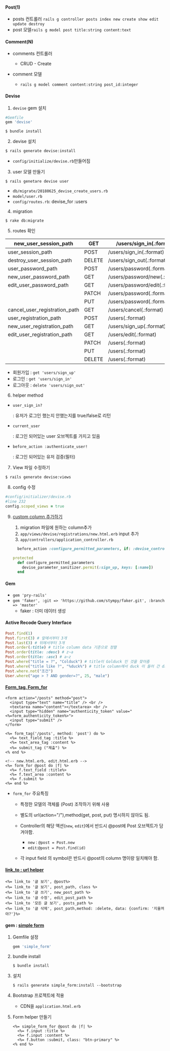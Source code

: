 #### Post(1)

* posts 컨트롤러 `rails g controller posts index new create show edit update destroy` 
* post 모델`rails g model post title:string content:text `

#### Comment(N)

* comments 컨트롤러 

  * CRUD - Create

* comment 모델 

  * `rails g model comment content:string post_id:integer`

    

#### Devise

1. `devise` gem 설치

```ruby
#Gemfile
gem 'devise'
```

```console
$ bundle install
```

2. devise 설치

```console
$ rails generate devise:install
```

   - `config/initialize/devise.rb`만들어짐

3. user 모델 만들기

```console
$ rails genetare devise user
```

- `db/migrate/20180625_devise_create_users.rb`
- `model/user.rb`
- `config/routes.rb`: devise_for :users

4. migration

```console
$ rake db:migrate
```

5. routes 확인

| new_user_session_path         | GET    | /users/sign_in(.:format)       | devise/sessions#new          |
| ----------------------------- | ------ | ------------------------------ | ---------------------------- |
| user_session_path             | POST   | /users/sign_in(.:format)       | devise/sessions#create       |
| destroy_user_session_path     | DELETE | /users/sign_out(.:format)      | devise/sessions#destroy      |
| user_password_path            | POST   | /users/password(.:format)      | devise/passwords#create      |
| new_user_password_path        | GET    | /users/password/new(.:format)  | devise/passwords#new         |
| edit_user_password_path       | GET    | /users/password/edit(.:format) | devise/passwords#edit        |
|                               | PATCH  | /users/password(.:format)      | devise/passwords#update      |
|                               | PUT    | /users/password(.:format)      | devise/passwords#update      |
| cancel_user_registration_path | GET    | /users/cancel(.:format)        | devise/registrations#cancel  |
| user_registration_path        | POST   | /users(.:format)               | devise/registrations#create  |
| new_user_registration_path    | GET    | /users/sign_up(.:format)       | devise/registrations#new     |
| edit_user_registration_path   | GET    | /users/edit(.:format)          | devise/registrations#edit    |
|                               | PATCH  | /users(.:format)               | devise/registrations#update  |
|                               | PUT    | /users(.:format)               | devise/registrations#update  |
|                               | DELETE | /users(.:format)               | devise/registrations#destroy |

- 회원가입 : `get 'users/sign_up'`
- 로그인 : `get 'users/sign_in'`
- 로그아웃 : `delete 'users/sign_out'`

6. helper method

- `user_sign_in?`

  : 유저가 로그인 했는지 안했는지를 true/false로 리턴

- `current_user`

  : 로그인 되어있는 user 오브젝트를 가지고 있음

- `before_action :authenticate_user!`

  : 로그인 되어있는 유저 검증(필터)

7. View 파일 수정하기

```console
$ rails generate devise:views
```
8. config 수정
```ruby
#config/initializer/devise.rb
#line 232
config.scoped_views = true
```


9. [custom column 추가하기](https://github.com/plataformatec/devise#strong-parameters)

   1.  migration 파일에 원하는 column추가
   2. `app/views/devise/registrations/new.html.erb`  input 추가
   3. `app/controllers/application_controller.rb` 

   ```ruby
     before_action :configure_permitted_parameters, if: :devise_controller?
   
   protected
     def configure_permitted_parameters
       devise_parameter_sanitizer.permit(:sign_up, keys: [:name])
     end
   ```

   

#### Gem

- `gem 'pry-rails'`
- `gem 'faker', :git => 'https://github.com/stympy/faker.git', :branch => 'master'`  
  - faker : 더미 데이터 생성



#### Active Recode Query Interface

```ruby
Post.find(1)
Post.first(3) # 앞에서부터 3개
Post.last(3) # 뒤에서부터 3개
Post.order(:title) # title column data 기준으로 정렬
Post.order(title: :desc) # z~a
Post.order(title: :asc) # a~z
Post.where("title = ?", "Colduck") # title이 Golduck 인 것을 찾아줌
Post.where("title like ?", "%duck%") # title column에서 duck 이 들어 간 data를 찾아줌
Post.where.not("조건")
User.where("age > ? AND gender=?", 25, "male")
```



#### [Form_tag, Form_for](https://guides.rorlab.org/form_helpers.html)

```erb
<form action="/posts" method="post">
  <input type="text" name="title" /> <br />
  <textarea name="content"></textarea> <br />
  <input type="hidden" name="authenticity_token" value="<%=form_authenticity_token%>">
  <input type="submit" />
</form>
```

```erb
<%= form_tag('/posts', method: 'post') do %>
  <%= text_field_tag :title %>
  <%= text_area_tag :content %>
  <%= submit_tag ("제출") %>
<% end %>
```

```erb
<!-- new.html.erb, edit.html.erb -->
<%= form_for @post do |f| %>
  <%= f.text_field :title%>
  <%= f.text_area :content %>
  <%= f.submit %>
<%= end %>
```

- `form_for` 주요특징

  - 특정한 모델의 객체를 (Post) 조작하기 위해 사용
  - 별도의 url(action="/"),method(get, post, put) 명시하지 않아도 됨.
  - Controller의 해당 액션(`new`, `edit`)에서 반드시 @post에 Post 오브젝트가 담겨야함.

    - `new` : `@post = Post.new`
    - `edit`:`@post = Post.find(id)` 
  - 각 input field 의 symbol은 반드시 @post의 column 명이랑 일치해야 함.



#### [link_to : url helper](https://apidock.com/rails/ActionView/Helpers/UrlHelper/link_to)

```erb
<%= link_to '글 보기', @post%>
<%= link_to '글 보기', post_path, class %>
<%= link_to '글 쓰기', new_post_path %>
<%= link_to '글 수정', edit_post_path %>
<%= link_to '모든 글 보기', posts_path %>
<%= link_to '글 삭제', post_path,method: :delete, data: {confirm: '지울꺼야?'}%>
```




#### gem : [simple form](https://github.com/plataformatec/simple_form) 

1. Gemfile 설정

   ```ruby
   gem 'simple_form'
   ```

2. bundle install

   ```
   $ bundle install
   ```

3. 설치

   ```
   $ rails generate simple_form:install --bootstrap
   ```

4. Bootstrap 프로젝트에 적용

   * CDN을 `application.html.erb`

5. Form helper 만들기

   ```erb
   <%= simple_form_for @post do |f| %>
     <%= f.input :title %>
     <%= f.input :content %>
     <%= f.button :submit, class: "btn-primary" %>
   <% end %>
   ```